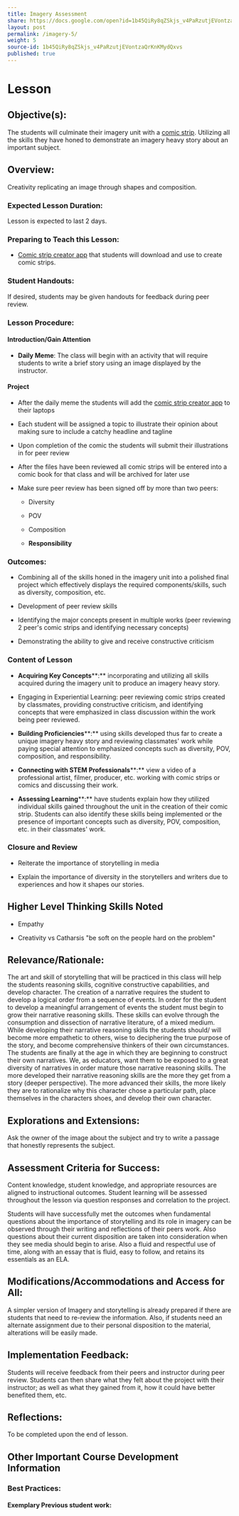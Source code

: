 ```yaml
---
title: Imagery Assessment
share: https://docs.google.com/open?id=1b45QiRy8qZSkjs_v4PaRzutjEVontzaQrKnKMydQxvs
layout: post
permalink: /imagery-5/
weight: 5
source-id: 1b45QiRy8qZSkjs_v4PaRzutjEVontzaQrKnKMydQxvs
published: true
---
```

# Lesson

## Objective(s):

The students will culminate their imagery unit with a [comic strip](https://chromebooks.pixton.com/schools/login). Utilizing all the skills they have honed to demonstrate an imagery heavy story about an important subject.

## Overview:

Creativity replicating an image through shapes and composition.

### Expected Lesson Duration: 

Lesson is expected to last 2 days.

### Preparing to Teach this Lesson:

- [Comic strip creator app](https://chromebooks.pixton.com/schools/login) that students will download and use to create comic strips.

### Student Handouts:

If desired, students may be given handouts for feedback during peer review.

### Lesson Procedure:

#### Introduction/Gain Attention

-  **Daily Meme**: The class will begin with an activity that will require students to write a brief story using an image displayed by the instructor.

#### Project

-   After the daily meme the students will add the [comic strip creator app](https://chromebooks.pixton.com/schools/login) to their laptops

    

-   Each student will be assigned a topic to illustrate their opinion about making sure to include a catchy headline and tagline

    

-   Upon completion of the comic the students will submit their illustrations in for peer review

    

-   After the files have been reviewed all comic strips will be entered into a comic book for that class and will be archived for later use

    

-   Make sure peer review has been signed off by more than two peers:

    

	-   Diversity

    

	-   POV

    

	-   Composition

    

	-  **Responsibility**

### Outcomes:

* Combining all of the skills honed in the imagery unit into a polished final project which effectively displays the required components/skills, such as diversity, composition, etc.

    

* Development of peer review skills

    

* Identifying the major concepts present in multiple works (peer reviewing 2 peer's comic strips and identifying necessary concepts)

    

* Demonstrating the ability to give and receive constructive criticism

### Content of Lesson

* **Acquiring Key Concepts****:** incorporating and utilizing all skills acquired during the imagery unit to produce an imagery heavy story.

* Engaging in Experiential Learning: peer reviewing comic strips created by classmates, providing constructive criticism, and identifying concepts that were emphasized in class discussion within the work being peer reviewed.

* **Building Proficiencies****:** using skills developed thus far to create a unique imagery heavy story and reviewing classmates' work while paying special attention to emphasized concepts such as diversity, POV, composition, and responsibility.

* **Connecting with STEM Professionals****:** view a video of a professional artist, filmer, producer, etc. working with comic strips or comics and discussing their work.

* **Assessing Learning****:** have students explain how they utilized individual skills gained throughout the unit in the creation of their comic strip. Students can also identify these skills being implemented or the presence of important concepts such as diversity, POV, composition, etc. in their classmates' work.

### Closure and Review

*  Reiterate the importance of storytelling in media

    

* Explain the importance of diversity in the storytellers and writers due to experiences and how it shapes our stories.

    

## Higher Level Thinking Skills Noted

*  Empathy

    

*  Creativity vs Catharsis "be soft on the people hard on the problem"

    

## Relevance/Rationale:

The art and skill of storytelling that will be practiced in this class will help the students reasoning skills, cognitive constructive capabilities, and develop character. The creation of a narrative requires the student to develop a logical order from a sequence of events. In order for the student to develop a meaningful arrangement of events the student must begin to grow their narrative reasoning skills. These skills can evolve through the consumption and dissection of narrative literature, of a mixed medium. While developing their narrative reasoning skills the students should/ will become more empathetic to others, wise to deciphering the true purpose of the story, and become comprehensive thinkers of their own circumstances. The students are finally at the age in which they are beginning to construct their own narratives. We, as educators, want them to be exposed to a great diversity of narratives in order mature those narrative reasoning skills. The more developed their narrative reasoning skills are the more they get from a story (deeper perspective). The more advanced their skills, the more likely they are to rationalize why this character chose a particular path, place themselves in the characters shoes, and develop their own character.

## Explorations and Extensions:

Ask the owner of the image about the subject and try to write a passage that honestly represents the subject.

## Assessment Criteria for Success:

Content knowledge, student knowledge, and appropriate resources are aligned to instructional outcomes. Student learning will be assessed throughout the lesson via question responses and correlation to the project.

Students will have successfully met the outcomes when fundamental questions about the importance of storytelling and its role in imagery can be observed through their writing and reflections of their peers work. Also questions about their current disposition are taken into consideration when they see media should begin to arise. Also a fluid and respectful use of time, along with an essay that is fluid, easy to follow, and retains its essentials as an ELA.

## Modifications/Accommodations and Access for All:

A simpler version of Imagery and storytelling is already prepared if there are students that need to re-review the information. Also, if students need an alternate assignment due to their personal disposition to the material, alterations will be easily made.

## Implementation Feedback: 

Students will receive feedback from their peers and instructor during peer review. Students can then share what they felt about the project with their instructor; as well as what they gained from it, how it could have better benefited them, etc.

## Reflections:

To be completed upon the end of lesson.

## Other Important Course Development Information

### Best Practices:

#### Exemplary Previous student work: 

